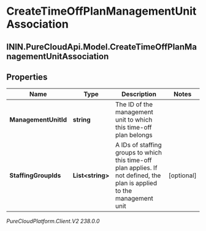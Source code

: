 # CreateTimeOffPlanManagementUnitAssociation

## ININ.PureCloudApi.Model.CreateTimeOffPlanManagementUnitAssociation

## Properties

|Name | Type | Description | Notes|
|------------ | ------------- | ------------- | -------------|
| **ManagementUnitId** | **string** | The ID of the management unit to which this time-off plan belongs | |
| **StaffingGroupIds** | **List&lt;string&gt;** | A IDs of staffing groups to which this time-off plan applies. If not defined, the plan is applied to the management unit | [optional] |



_PureCloudPlatform.Client.V2 238.0.0_
